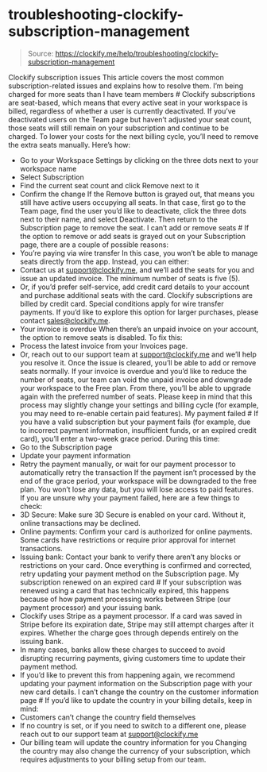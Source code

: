 # troubleshooting-clockify-subscription-management

> Source: https://clockify.me/help/troubleshooting/clockify-subscription-management

Clockify subscription issues
This article covers the most common subscription-related issues and explains how to resolve them.
I’m being charged for more seats than I have team members #
Clockify subscriptions are seat-based, which means that every active seat in your workspace is billed, regardless of whether a user is currently deactivated.
If you’ve deactivated users on the Team page but haven’t adjusted your seat count, those seats will still remain on your subscription and continue to be charged. To lower your costs for the next billing cycle, you’ll need to remove the extra seats manually.
Here’s how:
- Go to your Workspace Settings by clicking on the three dots next to your workspace name
- Select Subscription
- Find the current seat count and click Remove next to it
- Confirm the change
If the Remove button is grayed out, that means you still have active users occupying all seats. In that case, first go to the Team page, find the user you’d like to deactivate, click the three dots next to their name, and select Deactivate. Then return to the Subscription page to remove the seat.
I can’t add or remove seats #
If the option to remove or add seats is grayed out on your Subscription page, there are a couple of possible reasons:
- You’re paying via wire transfer
In this case, you won’t be able to manage seats directly from the app. Instead, you can either:
- Contact us at support@clockify.me, and we’ll add the seats for you and issue an updated invoice. The minimum number of seats is five (5).
- Or, if you’d prefer self-service, add credit card details to your account and purchase additional seats with the card.
Clockify subscriptions are billed by credit card. Special conditions apply for wire transfer payments. If you’d like to explore this option for larger purchases, please contact sales@clockify.me.
- Your invoice is overdue
When there’s an unpaid invoice on your account, the option to remove seats is disabled. To fix this:
- Process the latest invoice from your Invoices page.
- Or, reach out to our support team at support@clockify.me and we’ll help you resolve it.
Once the issue is cleared, you’ll be able to add or remove seats normally.
If your invoice is overdue and you’d like to reduce the number of seats, our team can void the unpaid invoice and downgrade your workspace to the Free plan. From there, you’ll be able to upgrade again with the preferred number of seats.
Please keep in mind that this process may slightly change your settings and billing cycle (for example, you may need to re-enable certain paid features).
My payment failed #
If you have a valid subscription but your payment fails (for example, due to incorrect payment information, insufficient funds, or an expired credit card), you’ll enter a two-week grace period. During this time:
- Go to the Subscription page
- Update your payment information
- Retry the payment manually, or wait for our payment processor to automatically retry the transaction
If the payment isn’t processed by the end of the grace period, your workspace will be downgraded to the free plan. You won’t lose any data, but you will lose access to paid features.
If you are unsure why your payment failed, here are a few things to check:
- 3D Secure: Make sure 3D Secure is enabled on your card. Without it, online transactions may be declined.
- Online payments: Confirm your card is authorized for online payments. Some cards have restrictions or require prior approval for internet transactions.
- Issuing bank: Contact your bank to verify there aren’t any blocks or restrictions on your card.
Once everything is confirmed and corrected, retry updating your payment method on the Subscription page.
My subscription renewed on an expired card #
If your subscription was renewed using a card that has technically expired, this happens because of how payment processing works between Stripe (our payment processor) and your issuing bank.
- Clockify uses Stripe as a payment processor. If a card was saved in Stripe before its expiration date, Stripe may still attempt charges after it expires. Whether the charge goes through depends entirely on the issuing bank.
- In many cases, banks allow these charges to succeed to avoid disrupting recurring payments, giving customers time to update their payment method.
- If you’d like to prevent this from happening again, we recommend updating your payment information on the Subscription page with your new card details.
I can’t change the country on the customer information page #
If you’d like to update the country in your billing details, keep in mind:
- Customers can’t change the country field themselves
- If no country is set, or if you need to switch to a different one, please reach out to our support team at support@clockify.me
- Our billing team will update the country information for you
Changing the country may also change the currency of your subscription, which requires adjustments to your billing setup from our team.